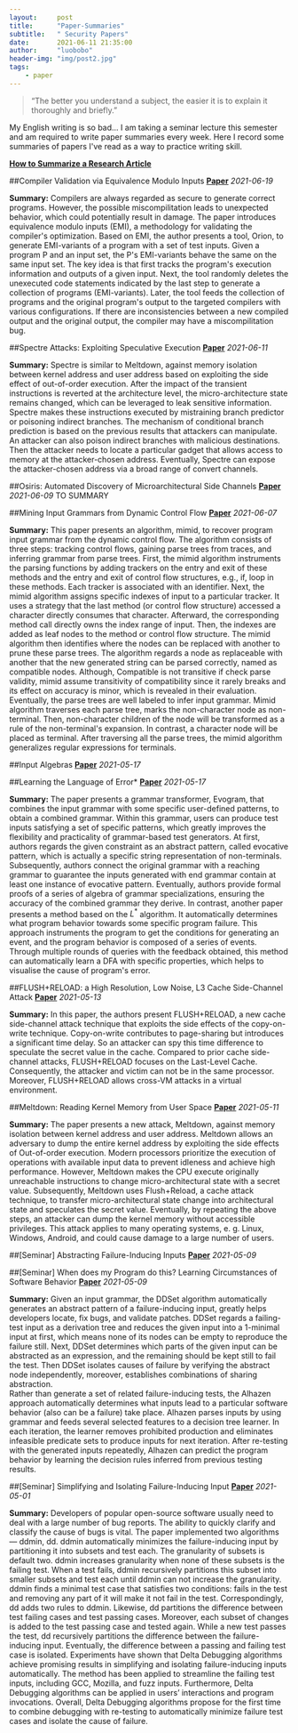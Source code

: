 ```yaml
---
layout:     post
title:      "Paper-Summaries"
subtitle:   " Security Papers"
date:       2021-06-11 21:35:00
author:     "luobobo"
header-img: "img/post2.jpg"
tags:
    - paper
---
```


> “The better you understand a subject, the easier it is to explain it thoroughly and briefly.”

My English writing is so bad... I am taking a seminar lecture this semester and am required to write paper summaries every week. Here I record some summaries of papers I've read as a way to practice writing skill.

[**How to Summarize a Research Article**](https://writingcenter.uconn.edu/wp-content/uploads/sites/593/2014/06/How_to_Summarize_a_Research_Article1.pdf)


##Compiler Validation via Equivalence Modulo Inputs
[**Paper**](https://www.cs.ucdavis.edu/~su/publications/emi.pdf)  *2021-06-19*

**Summary:**
 Compilers are always regarded as secure to generate correct programs. However, the possible miscompilitation leads to unexpected behavior, which could potentially result in damage. The paper introduces equivalence modulo inputs (EMI), a methodology for validating the compiler's optimization. Based on EMI, the author presents a tool, Orion, to generate EMI-variants of a program with a set of test inputs. Given a program P and an input set, the P's EMI-variants behave the same on the same input set. The key idea is that first tracks the program's execution information and outputs of a given input. Next, the tool randomly deletes the unexecuted code statements indicated by the last step to generate a collection of programs (EMI-variants). Later, the tool feeds the collection of programs and the original program's output to the targeted compilers with various configurations. If there are inconsistencies between a new compiled output and the original output, the compiler may have a miscompilitation bug. 


##Spectre Attacks: Exploiting Speculative Execution
[**Paper**](https://spectreattack.com/spectre.pdf)  *2021-06-11*

**Summary:**
 Spectre is similar to Meltdown, against memory isolation between kernel address and user address based on exploiting the side effect of out-of-order execution. After the impact of the transient instructions is reverted at the architecture level, the micro-architecture state remains changed, which can be leveraged to leak sensitive information. Spectre makes these instructions executed by mistraining branch predictor or poisoning indirect branches. The mechanism of conditional branch prediction is based on the previous results that attackers can manipulate. An attacker can also poison indirect branches with malicious destinations. Then the attacker needs to locate a particular gadget that allows access to memory at the attacker-chosen address. Eventually, Spectre can expose the attacker-chosen address via a broad range of convert channels.


##Osiris: Automated Discovery of Microarchitectural Side Channels
[**Paper**](https://publications.cispa.saarland/3431/1/main.pdf) *2021-06-09*
TO SUMMARY 


##Mining Input Grammars from Dynamic Control Flow
[**Paper**](https://publications.cispa.saarland/3101/1/fse2020-mimid.pdf)  *2021-06-07*

**Summary:**
 This paper presents an algorithm, mimid, to recover program input grammar from the dynamic control flow. The algorithm consists of three steps: tracking control flows, gaining parse trees from traces, and inferring grammar from parse trees. First, the mimid algorithm instruments the parsing functions by adding trackers on the entry and exit of these methods and the entry and exit of control flow structures, e.g., if, loop in these methods. Each tracker is associated with an identifier. Next, the mimid algorithm assigns specific indexes of input to a particular tracker. It uses a strategy that the last method (or control flow structure) accessed a character directly consumes that character. Afterward, the corresponding method call directly owns the index range of input. Then, the indexes are added as leaf nodes to the method or control flow structure. The mimid algorithm then identifies where the nodes can be replaced with another to prune these parse trees. The algorithm regards a node as replaceable with another that the new generated string can be parsed correctly, named as compatible nodes. Although, Compatible is not transitive if check parse validity, mimid assume transitivity of compatibility since it rarely breaks and its effect on accuracy is minor, which is revealed in their evaluation. Eventually, the parse trees are well labeled to infer input grammar. Mimid algorithm traverses each parse tree, marks the non-character node as non-terminal. Then, non-character children of the node will be transformed as a rule of the non-terminal's expansion. In contrast, a character node will be placed as terminal. After traversing all the parse trees, the mimid algorithm generalizes regular expressions for terminals.

##Input Algebras
[**Paper**](https://publications.cispa.saarland/3208/7/gopinath2021input.pdf)  *2021-05-17*

##Learning the Language of Error*
[**Paper**](http://www.cprover.org/learning-errors/learning-the-language-of-error-including-a-proof-supplement.pdf)  *2021-05-17*

**Summary:**
 The paper presents a grammar transformer, Evogram, that combines the input grammar with some specific user-defined patterns, to obtain a combined grammar. 
Within this grammar, users can produce test inputs satisfying a set of specific patterns, which greatly improves the flexibility and practicality of grammar-based test generators.
At first, authors regards the given constraint as an abstract pattern, called evocative pattern, which is actually a specific string representation of non-terminals. Subsequently, authors connect the original grammar with a reaching grammar to guarantee the inputs generated with end grammar contain at least one instance of evocative pattern. Eventually, authors provide formal proofs of a series of algebra of grammar specializations, ensuring the accuracy of the combined grammar they derive.
In contrast, another paper presents a method based on the $L^*$ algorithm.
It automatically determines what program behavior towards some specific program failure.
This approach instruments the program to get the conditions for generating an event, and the program behavior is composed of a series of events.
Through multiple rounds of queries with the feedback obtained, this method can automatically learn a DFA with specific properties, which helps to visualise the cause of program's error.


##FLUSH+RELOAD: a High Resolution, Low Noise, L3 Cache Side-Channel Attack
[**Paper**](https://eprint.iacr.org/2013/448.pdf)  *2021-05-13*

**Summary:**
 In this paper, the authors present FLUSH+RELOAD, a new cache side-channel attack technique that exploits the side effects of the copy-on-write technique. 
Copy-on-write contributes to page-sharing but introduces a significant time delay. So an attacker can spy this time difference to speculate the secret value in the cache. 
Compared to prior cache side-channel attacks, FLUSH+RELOAD focuses on the Last-Level Cache.
Consequently, the attacker and victim can not be in the same processor. Moreover, FLUSH+RELOAD allows cross-VM attacks in a virtual environment.


##Meltdown: Reading Kernel Memory from User Space
[**Paper**](https://meltdownattack.com/meltdown.pdf)  *2021-05-11*

**Summary:**
 The paper presents a new attack, Meltdown, against memory isolation between kernel address and user address.
Meltdown allows an adversary to dump the entire kernel address by exploiting the side effects of Out-of-order execution.
Modern processors prioritize the execution of operations with available input data to prevent idleness and achieve high performance. 
However, Meltdown makes the CPU execute originally unreachable instructions to change micro-architectural state with a secret value. 
Subsequently, Meltdown uses Flush+Reload, a cache attack technique, to transfer micro-architectural state change into architectural state and speculates the secret value.
Eventually, by repeating the above steps, an attacker can dump the kernel memory without accessible privileges.
This attack applies to many operating systems,  e. g. Linux, Windows, Android, and could cause damage to a large number of users.


##[Seminar] Abstracting Failure-Inducing Inputs
[**Paper**](https://publications.cispa.saarland/3103/7/issta2020-language-of-failure.pdf)  *2021-05-09*

##[Seminar] When does my Program do this? Learning Circumstances of Software Behavior
[**Paper**](https://publications.cispa.saarland/3107/7/fse2020-alhazen.pdf)  *2021-05-09*

**Summary:**
 Given an input grammar, the DDSet algorithm automatically generates an abstract pattern of a failure-inducing input, greatly helps developers locate, fix bugs, and validate patches.
DDSet regards a failing-test input as a derivation tree and reduces the given input into a 1-minimal input at first, which means none of its nodes can be empty to reproduce the failure still. Next, DDSet determines which parts of the given input can be abstracted as an expression, and the remaining should be kept still to fail the test. Then DDSet isolates causes of failure by verifying the abstract node independently, moreover, establishes combinations of sharing abstraction.   
Rather than generate a set of related failure-inducing tests, the Alhazen approach automatically determines what inputs lead to a particular software behavior (also can be a failure) take place. Alhazen parses inputs by using grammar and feeds several selected features to a decision tree learner. In each iteration, the learner removes prohibited production and eliminates infeasible predicate sets to produce inputs for next iteration.
After re-testing with the generated inputs repeatedly, Alhazen can predict the program behavior by learning the decision rules inferred from previous testing results.


##[Seminar] Simplifying and Isolating Failure-Inducing Input
[**Paper**](https://hiper.cis.udel.edu/lp/lib/exe/fetch.php/courses/other-delta-zellertse.pdf)  *2021-05-01*

**Summary:**
 Developers of popular open-source software usually need to deal with a large number of bug reports. The ability to quickly clarify and classify the cause of bugs is vital. 
The paper implemented two algorithms — ddmin, dd. ddmin automatically minimizes the failure-inducing input by partitioning it into subsets and test each. The granularity of subsets is default two. ddmin increases granularity when none of these subsets is the failing test. When a test fails, ddmin recursively partitions this subset into smaller subsets and test each until ddmin can not increase the granularity. ddmin finds a minimal test case that satisfies two conditions: fails in the test and removing any part of it will make it not fail in the test. Correspondingly, dd adds two rules to ddmin. Likewise, dd partitions the difference between test failing cases and test passing cases. Moreover, each subset of changes is added to the test passing case and tested again. While a new test passes the test, dd recursively partitions the difference between the failure-inducing input. Eventually, the difference between a passing and failing test case is isolated. 
Experiments have shown that Delta Debugging algorithms achieve promising results in simplifying and isolating failure-inducing inputs automatically. The method has been applied to streamline the failing test inputs, including GCC, Mozilla, and fuzz inputs. Furthermore, Delta Debugging algorithms can be applied in users’ interactions and program invocations. 
Overall, Delta Debugging algorithms propose for the first time to combine debugging with re-testing to automatically minimize failure test cases and isolate the cause of failure.